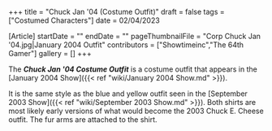 +++
title = "Chuck Jan '04 (Costume Outfit)"
draft = false
tags = ["Costumed Characters"]
date = 02/04/2023

[Article]
startDate = ""
endDate = ""
pageThumbnailFile = "Corp Chuck Jan '04.jpg|January 2004 Outfit"
contributors = ["Showtimeinc","The 64th Gamer"]
gallery = []
+++


The <b><i>Chuck Jan '04 Costume Outfit</b></i> is a costume outfit that appears in the [January 2004 Show]({{< ref "wiki/January 2004 Show.md" >}}).

It is the same style as the blue and yellow outfit seen in the [September 2003 Show]({{< ref "wiki/September 2003 Show.md" >}}). Both shirts are most likely early versions of what would become the 2003 Chuck E. Cheese outfit. The fur arms are attached to the shirt.


